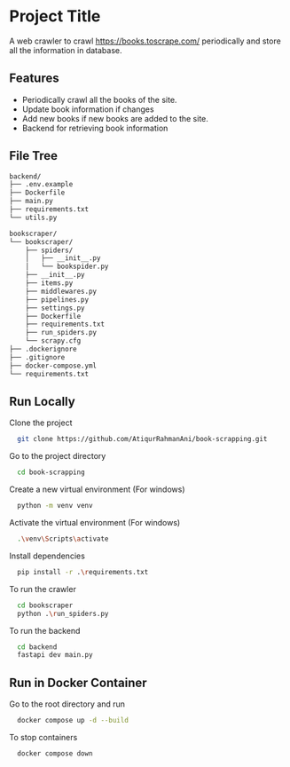 
# Project Title

A web crawler to crawl https://books.toscrape.com/ periodically and store all the information in database. 

## Features

- Periodically crawl all the books of the site.
- Update book information if changes
- Add new books if new books are added to the site.
- Backend for retrieving book information


## File Tree

```bash
backend/
├── .env.example
├── Dockerfile
├── main.py
├── requirements.txt
└── utils.py

bookscraper/
└── bookscraper/
    ├── spiders/
    │   ├── __init__.py
    │   └── bookspider.py
    ├── __init__.py
    ├── items.py
    ├── middlewares.py
    ├── pipelines.py
    ├── settings.py
    ├── Dockerfile
    ├── requirements.txt
    ├── run_spiders.py
    └── scrapy.cfg
├── .dockerignore
├── .gitignore
├── docker-compose.yml
└── requirements.txt
```
## Run Locally

Clone the project

```bash
  git clone https://github.com/AtiqurRahmanAni/book-scrapping.git
```

Go to the project directory

```bash
  cd book-scrapping
```

Create a new virtual environment (For windows)

```bash
  python -m venv venv
```

Activate the virtual environment (For windows)

```bash
  .\venv\Scripts\activate
```

Install dependencies

```bash
  pip install -r .\requirements.txt
```

To run the crawler

```bash
  cd bookscraper
  python .\run_spiders.py
```

To run the backend

```bash
  cd backend
  fastapi dev main.py
```

## Run in Docker Container

Go to the root directory and run

```bash
  docker compose up -d --build
```

To stop containers

```bash
  docker compose down
```
